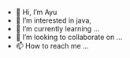 - 👋 Hi, I’m Ayu
- 👀 I’m interested in java,
- 🌱 I’m currently learning ...
- 💞️ I’m looking to collaborate on ...
- 📫 How to reach me ...

<!---
Ayu is a ✨ special ✨ repository because its `README.md` (this file) appears on your GitHub prof
You can click the Preview link to take a look at your changes.
--->
